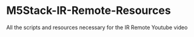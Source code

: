 # M5Stack-IR-Remote-Resources
All the scripts and resources necessary for the IR Remote Youtube video
